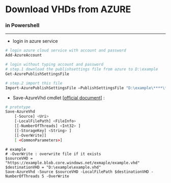 # Download VHDs from AZURE

<script type="text/javascript" src="../js/general.js"></script>

### in Powershell
---

* login in azure service

```bash
# login azure cloud service with account and password
Add-AzureAccount

# login without typing account and password
# step.1 download the publishsettings file from azure to D:\example
Get-AzurePublishSettingsFile

# step.2 import this file
Import-AzurePublishSettingsFile –PublishSettingsFile "D:\example\****\**-credentials.publishsettings" 
```

* Save-AzureVhd cmdlet [[official document](https://msdn.microsoft.com/zh-tw/library/azure/dn495297.aspx)] : 

```bash
# prototype
Save-AzureVhd 
    [-Source] <Uri> 
    [-LocalFilePath] <FileInfo> 
    [[-NumberOfThreads] <Int32> ] 
    [[-StorageKey] <String> ] 
    [[-OverWrite]] 
    [ <CommonParameters>]
```

```
# example 
# -OverWrite : overwrite file if it exists
$sourceVHD = "https://example.blob.core.windows.net/exmaple/example.vhd"
$destinationVHD = "D:\example\example.vhd"
Save-AzureVhd -Source $sourceVHD -LocalFilePath $destinationVHD -NumberOfThreads 5 -OverWrite
```

